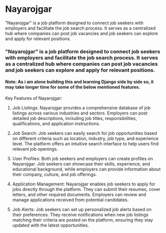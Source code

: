 # Nayarojgar
"Nayarojgar" is a job platform designed to connect job seekers with employers and facilitate the job search process. It serves as a centralized hub where companies can post job vacancies and job seekers can explore and apply for relevant positions.
### "Nayarojgar" is a job platform designed to connect job seekers with employers and facilitate the job search process. It serves as a centralized hub where companies can post job vacancies and job seekers can explore and apply for relevant positions.

#### Note: As i am alone building this and learning Django side by side so, it may take longer time for some of the below mentioned features. 

Key Features of Nayarojgar:
1. Job Listings: Nayarojgar provides a comprehensive database of job listings across various industries and sectors. Employers can post detailed job descriptions, including job titles, responsibilities, qualifications, and application instructions.

2. Job Search: Job seekers can easily search for job opportunities based on different criteria such as location, industry, job type, and experience level. The platform offers an intuitive search interface to help users find relevant job openings.

3. User Profiles: Both job seekers and employers can create profiles on Nayarojgar. Job seekers can showcase their skills, experience, and educational background, while employers can provide information about their company, culture, and job offerings.

4. Application Management: Nayarojgar enables job seekers to apply for jobs directly through the platform. They can submit their resumes, cover letters, and other required documents. Employers can review and manage applications received from potential candidates.

5. Job Alerts: Job seekers can set up personalized job alerts based on their preferences. They receive notifications when new job listings matching their criteria are posted on the platform, ensuring they stay updated with the latest opportunities.
